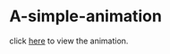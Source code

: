 # A-simple-animation

click [here](https://debasreenath48.github.io/A-simple-animation/) to view the animation.

